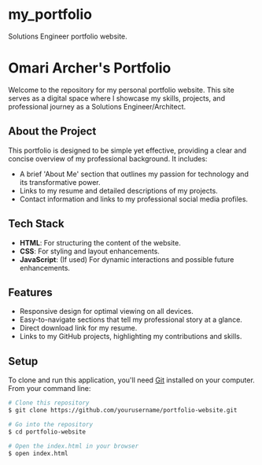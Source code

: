 # my_portfolio
Solutions Engineer portfolio website. 
# Omari Archer's Portfolio

Welcome to the repository for my personal portfolio website. This site serves as a digital space where I showcase my skills, projects, and professional journey as a Solutions Engineer/Architect.

## About the Project

This portfolio is designed to be simple yet effective, providing a clear and concise overview of my professional background. It includes:

- A brief 'About Me' section that outlines my passion for technology and its transformative power.
- Links to my resume and detailed descriptions of my projects.
- Contact information and links to my professional social media profiles.

## Tech Stack

- **HTML**: For structuring the content of the website.
- **CSS**: For styling and layout enhancements.
- **JavaScript**: (If used) For dynamic interactions and possible future enhancements.

## Features

- Responsive design for optimal viewing on all devices.
- Easy-to-navigate sections that tell my professional story at a glance.
- Direct download link for my resume.
- Links to my GitHub projects, highlighting my contributions and skills.

## Setup

To clone and run this application, you'll need [Git](https://git-scm.com) installed on your computer. From your command line:

```bash
# Clone this repository
$ git clone https://github.com/yourusername/portfolio-website.git

# Go into the repository
$ cd portfolio-website

# Open the index.html in your browser
$ open index.html
